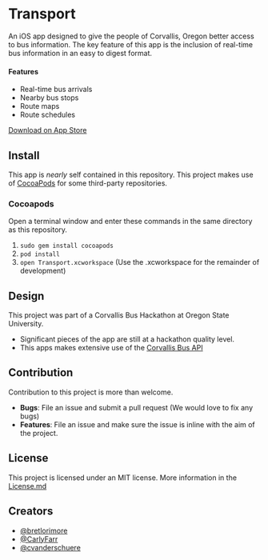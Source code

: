 Transport
=========

An iOS app designed to give the people of Corvallis, Oregon better access to bus information.
The key feature of this app is the inclusion of real-time bus information in an easy to digest format.

#### Features

* Real-time bus arrivals
* Nearby bus stops
* Route maps
* Route schedules

[Download on App Store](https://itunes.apple.com/us/app/transport-corvallis-transit/id872435989?ls=1&mt=8)

## Install
This app is *nearly* self contained in this repository. This project makes use of [CocoaPods](www.cocoapods.org) for some third-party repositories.

### Cocoapods
Open a terminal window and enter these commands in the same directory as this repository.

1. `sudo gem install cocoapods`
2. `pod install`
3. `open Transport.xcworkspace` (Use the .xcworkspace for the remainder of development)

## Design
This project was part of a Corvallis Bus Hackathon at Oregon State University.
* Significant pieces of the app are still at a hackathon quality level.
* This apps makes extensive use of the [Corvallis Bus API](https://github.com/OSU-App-Club/corvallis-bus-server) 

## Contribution
Contribution to this project is more than welcome.

* **Bugs**: File an issue and submit a pull request (We would love to fix any bugs)
* **Features**: File an issue and make sure the issue is inline with the aim of the project.

## License
 This project is licensed under an MIT license. More information in the [License.md](https://github.com/OSU-App-Club/transport/blob/master/License.md)

## Creators
* [@bretlorimore](https://github.com/bretlorimore)
* [@CarlyFarr](https://github.com/carlyfarr)
* [@cvanderschuere](https://github.com/cvanderschuere)
